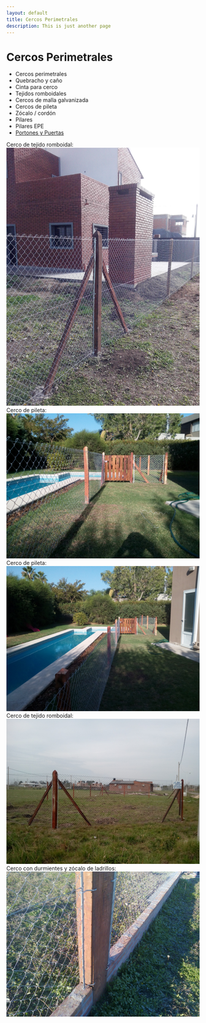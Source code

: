 ```yaml
---
layout: default
title: Cercos Perimetrales
description: This is just another page
---
```


# Cercos Perimetrales

* Cercos perimetrales
* Quebracho y caño
* Cinta para cerco
* Tejidos romboidales
* Cercos de malla galvanizada
* Cercos de pileta
* Zócalo / cordón
* Pilares
* Pilares EPE
* [Portones y Puertas](./portones-puertas)

Cerco de tejido romboidal:
<img src="./assets/images/cercos/cerco1.jpg" class="full-width-image" />
Cerco de pileta:
<img src="./assets/images/cercos/cerco2.jpg" class="full-width-image" />
Cerco de pileta:
<img src="./assets/images/cercos/cerco3.jpg" class="full-width-image" />
Cerco de tejido romboidal:
<img src="./assets/images/cercos/cerco4.jpg" class="full-width-image" />
Cerco con durmientes y zócalo de ladrillos:
<img src="./assets/images/cercos/cerco5.jpg" class="full-width-image" />
